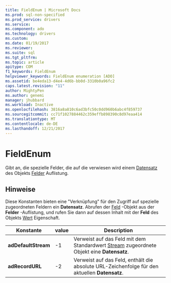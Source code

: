 ```yaml
---
title: FieldEnum | Microsoft Docs
ms.prod: sql-non-specified
ms.prod_service: drivers
ms.service: 
ms.component: ado
ms.technology: drivers
ms.custom: 
ms.date: 01/19/2017
ms.reviewer: 
ms.suite: sql
ms.tgt_pltfrm: 
ms.topic: article
apitype: COM
f1_keywords: FieldEnum
helpviewer_keywords: FieldEnum enumeration [ADO]
ms.assetid: be4eda13-d4e4-4d6b-bb0d-3310b0a96fc2
caps.latest.revision: "11"
author: MightyPen
ms.author: genemi
manager: jhubbard
ms.workload: Inactive
ms.openlocfilehash: 3816a8a810c6ad3bfc50c0dd960b6abc4f859737
ms.sourcegitcommit: cc71f1027884462c359effb898390c8d97eaa414
ms.translationtype: MT
ms.contentlocale: de-DE
ms.lasthandoff: 12/21/2017
---
```

# <a name="fieldenum"></a>FieldEnum
Gibt an, die spezielle Felder, die auf die verwiesen wird einem [Datensatz](../../../ado/reference/ado-api/record-object-ado.md) des Objekts [Felder](../../../ado/reference/ado-api/fields-collection-ado.md) Auflistung.  
  
## <a name="remarks"></a>Hinweise  
 Diese Konstanten bieten eine "Verknüpfung" für den Zugriff auf spezielle zugeordneten Feldern ein **Datensatz**. Abrufen der [Feld](../../../ado/reference/ado-api/field-object.md) -Objekt aus der **Felder** -Auflistung, und rufen Sie dann auf dessen Inhalt mit der **Feld** des Objekts [Wert](../../../ado/reference/ado-api/value-property-ado.md) Eigenschaft.  
  
|Konstante|value|Description|  
|--------------|-----------|-----------------|  
|**adDefaultStream**|-1|Verweist auf das Feld mit dem Standardwert [Stream](../../../ado/reference/ado-api/stream-object-ado.md) zugeordnete Objekt eine **Datensatz**.|  
|**adRecordURL**|-2|Verweist auf das Feld, enthält die absolute URL-Zeichenfolge für den aktuellen **Datensatz**.|
